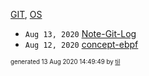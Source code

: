 [GIT](./GIT), [OS](./OS)

* <code>Aug 13, 2020</code> [Note-Git-Log](2020-08-13T14-39-44-note-git-log.md)
* <code>Aug 12, 2020</code> [concept-ebpf](2020-08-12T18-53-32-concept-ebpf.md)


<sup><sub>generated 13 Aug 2020 14:49:49 by <a href='https://github.com/senorprogrammer/til'>til</a></sub></sup>
